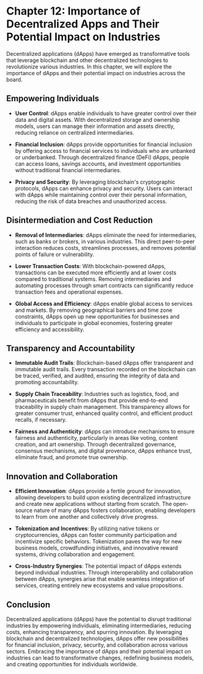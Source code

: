Chapter 12: Importance of Decentralized Apps and Their Potential Impact on Industries
=====================================================================================

Decentralized applications (dApps) have emerged as transformative tools that leverage blockchain and other decentralized technologies to revolutionize various industries. In this chapter, we will explore the importance of dApps and their potential impact on industries across the board.

Empowering Individuals
----------------------

* **User Control**: dApps enable individuals to have greater control over their data and digital assets. With decentralized storage and ownership models, users can manage their information and assets directly, reducing reliance on centralized intermediaries.

* **Financial Inclusion**: dApps provide opportunities for financial inclusion by offering access to financial services to individuals who are unbanked or underbanked. Through decentralized finance (DeFi) dApps, people can access loans, savings accounts, and investment opportunities without traditional financial intermediaries.

* **Privacy and Security**: By leveraging blockchain's cryptographic protocols, dApps can enhance privacy and security. Users can interact with dApps while maintaining control over their personal information, reducing the risk of data breaches and unauthorized access.

Disintermediation and Cost Reduction
------------------------------------

* **Removal of Intermediaries**: dApps eliminate the need for intermediaries, such as banks or brokers, in various industries. This direct peer-to-peer interaction reduces costs, streamlines processes, and removes potential points of failure or vulnerability.

* **Lower Transaction Costs**: With blockchain-powered dApps, transactions can be executed more efficiently and at lower costs compared to traditional systems. Removing intermediaries and automating processes through smart contracts can significantly reduce transaction fees and operational expenses.

* **Global Access and Efficiency**: dApps enable global access to services and markets. By removing geographical barriers and time zone constraints, dApps open up new opportunities for businesses and individuals to participate in global economies, fostering greater efficiency and accessibility.

Transparency and Accountability
-------------------------------

* **Immutable Audit Trails**: Blockchain-based dApps offer transparent and immutable audit trails. Every transaction recorded on the blockchain can be traced, verified, and audited, ensuring the integrity of data and promoting accountability.

* **Supply Chain Traceability**: Industries such as logistics, food, and pharmaceuticals benefit from dApps that provide end-to-end traceability in supply chain management. This transparency allows for greater consumer trust, enhanced quality control, and efficient product recalls, if necessary.

* **Fairness and Authenticity**: dApps can introduce mechanisms to ensure fairness and authenticity, particularly in areas like voting, content creation, and art ownership. Through decentralized governance, consensus mechanisms, and digital provenance, dApps enhance trust, eliminate fraud, and promote true ownership.

Innovation and Collaboration
----------------------------

* **Efficient Innovation**: dApps provide a fertile ground for innovation, allowing developers to build upon existing decentralized infrastructure and create new applications without starting from scratch. The open-source nature of many dApps fosters collaboration, enabling developers to learn from one another and collectively drive progress.

* **Tokenization and Incentives**: By utilizing native tokens or cryptocurrencies, dApps can foster community participation and incentivize specific behaviors. Tokenization paves the way for new business models, crowdfunding initiatives, and innovative reward systems, driving collaboration and engagement.

* **Cross-Industry Synergies**: The potential impact of dApps extends beyond individual industries. Through interoperability and collaboration between dApps, synergies arise that enable seamless integration of services, creating entirely new ecosystems and value propositions.

Conclusion
----------

Decentralized applications (dApps) have the potential to disrupt traditional industries by empowering individuals, eliminating intermediaries, reducing costs, enhancing transparency, and spurring innovation. By leveraging blockchain and decentralized technologies, dApps offer new possibilities for financial inclusion, privacy, security, and collaboration across various sectors. Embracing the importance of dApps and their potential impact on industries can lead to transformative changes, redefining business models, and creating opportunities for individuals worldwide.
